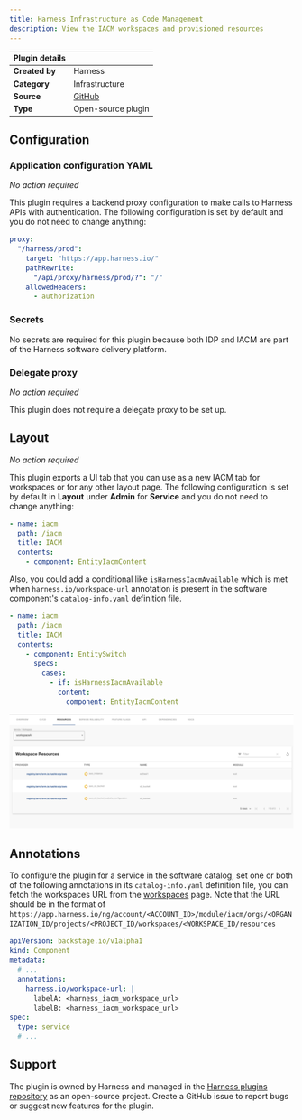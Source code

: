 ```yaml
---
title: Harness Infrastructure as Code Management
description: View the IACM workspaces and provisioned resources
---
```


| Plugin details |                                                        |
| -------------- | ------------------------------------------------------ |
| **Created by** | Harness                                                |
| **Category**   | Infrastructure                                         |
| **Source**     | [GitHub](https://github.com/harness/backstage-plugins) |
| **Type**       | Open-source plugin                                     |

## Configuration

### Application configuration YAML

_No action required_

This plugin requires a backend proxy configuration to make calls to Harness APIs with authentication. The following configuration is set by default and you do not need to change anything:

```yaml
proxy:
  "/harness/prod":
    target: "https://app.harness.io/"
    pathRewrite:
      "/api/proxy/harness/prod/?": "/"
    allowedHeaders:
      - authorization
```

### Secrets

No secrets are required for this plugin because both IDP and IACM are part of the Harness software delivery platform.

### Delegate proxy

_No action required_

This plugin does not require a delegate proxy to be set up.

## Layout

_No action required_

This plugin exports a UI tab that you can use as a new IACM tab for workspaces or for any other layout page. The following configuration is set by default in **Layout** under **Admin** for **Service** and you do not need to change anything:

```YAML
- name: iacm
  path: /iacm
  title: IACM
  contents:
    - component: EntityIacmContent
```

Also, you could add a conditional like `isHarnessIacmAvailable` which is met when `harness.io/workspace-url` annotation is present in the software component's `catalog-info.yaml` definition file.

```YAML
- name: iacm
  path: /iacm
  title: IACM
  contents:
    - component: EntitySwitch
      specs:
        cases:
          - if: isHarnessIacmAvailable
            content:
              component: EntityIacmContent
```

![](./static/harness-iacm-backstage-plugin-screenshot.png)

## Annotations

To configure the plugin for a service in the software catalog, set one or both of the following annotations in its `catalog-info.yaml` definition file, you can fetch the workspaces URL from the [workspaces](https://developer.harness.io/docs/infra-as-code-management/workspaces/create-workspace) page. Note that the URL should be in the format of `https://app.harness.io/ng/account/<ACCOUNT_ID>/module/iacm/orgs/<ORGANIZATION_ID/projects/<PROJECT_ID/workspaces/<WORKSPACE_ID/resources`

```yaml
apiVersion: backstage.io/v1alpha1
kind: Component
metadata:
  # ...
  annotations:
    harness.io/workspace-url: |
      labelA: <harness_iacm_workspace_url>
      labelB: <harness_iacm_workspace_url>
spec:
  type: service
  # ...
```

## Support

The plugin is owned by Harness and managed in the [Harness plugins repository](https://github.com/harness/backstage-plugins) as an open-source project. Create a GitHub issue to report bugs or suggest new features for the plugin.
